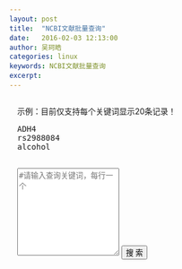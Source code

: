 ```yaml
---
layout: post
title:  "NCBI文献批量查询"
date:   2016-02-03 12:13:00
author: 吴珂皓
categories: linux
keywords: NCBI文献批量查询
excerpt: 
---
```

<style>
  .query, .result {
    padding: 1em;
  }
  .query > button {
    margin-top:1em;
  }
  .result > ul > li {
    list-style-type:none;
    margin-bottom:0.5em;
  }
  .result > ul > li > h5 {
    padding:0;
    margin:0;
  }
  .result > ul > li > h5 > .title {
    font-size: 1em;
  }
  .result > ul > li > span {
    font-size: 0.8em;
    color: #BBB;
  }
  .result > ul > li > .author {
    padding-left:1em;
  }
  .heart {
    display: none;
    margin: auto;
  }

</style>
<div class = "query">
  示例：<span class = "text-danger">目前仅支持每个关键词显示20条记录！</span>
  <pre>ADH4
rs2988084
alcohol
  </pre>
  <textarea class="form-control" rows="10" placeholder = "#请输入查询关键词，每行一个"></textarea>
  <button type="button" id = "query" class="btn btn-primary btn-lg btn-block">搜  索</button>
</div>
<div class="text-center">
  <div class="heart">
      <img src = "/img/heart.gif">
  </div>
</div>
<div class = "result">
</div>
<script type="text/javascript" src="/js/jquery-1.11.3.min.js"></script>
<script>
var query  = function(keyword){
    var xmlDoc 
    $.ajax({
        url:"http://eutils.ncbi.nlm.nih.gov/entrez/eutils/esearch.fcgi?usehistory=y&db=pubmed&term="+keyword,
        dataType:'xml',
        type:'get',
        success:function(xmlDoc){
          var ids = $.trim($(xmlDoc).find('IdList').text()).split("\n")
          var totalItem = $("<ul></ul>")
          $.each(ids,function(i,v){
              $.ajax({
                  url:"http://eutils.ncbi.nlm.nih.gov/entrez/eutils/esummary.fcgi?db=pubmed&id=" + ids[i],
                  dataType:'xml',
                  type:'get',
                  success:function(data){
                      console.log(data)
                      var title = $(data).find('[Name="Title"]').text()
                      var url = "http://www.ncbi.nlm.nih.gov/pubmed/?term="+ids[i]
                      var author = $(data).find('[Name="LastAuthor"]').text()
                      var journal = $(data).find('[Name="Source"]').text()
                      var date = $(data).find('[Name="PubDate"]').text()
                      var title = $("<h5></h5>").append($("<a></a>").html(title).attr("href",url)).addClass("title")
                      var author = $("<span></span>").html("Last Author: "+author).addClass("author")
                      var journal = $("<span></span>").html("[" + journal + "]").addClass("journal")
                      var date = $("<span></span>").html("Publish Date: " + date).addClass("pubdate")
                      var item = $("<li></li>").append(title).append(author).append(date).append(journal)
                      totalItem.append(item)
                  }
              })
          })
          $(".result").prepend(totalItem)
          $(".result").prepend($("<h4></h4>").html(keyword))
        },
        async:false
    })
}

$("#query").click(function(){
  $(".query").hide()
  $(".heart").show()
  setTimeout(function(){
    var data = $.trim($("textarea").val()).split("\n")
    for(var i = 0; i < data.length; i++){
      query(data[i])
    }
    $(".heart").hide()
  }, 300);

})
</script>
